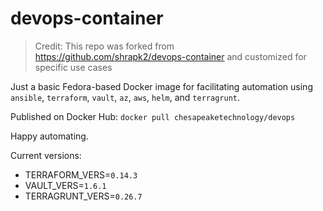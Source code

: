 # devops-container

> Credit: This repo was forked from https://github.com/shrapk2/devops-container and customized for specific use cases

Just a basic Fedora-based Docker image for facilitating automation using `ansible`, `terraform`, `vault`, `az`, `aws`,
`helm`, and `terragrunt`.

Published on Docker Hub: `docker pull chesapeaketechnology/devops`

Happy automating.

Current versions:

- TERRAFORM_VERS=`0.14.3`
- VAULT_VERS=`1.6.1`
- TERRAGRUNT_VERS=`0.26.7`

